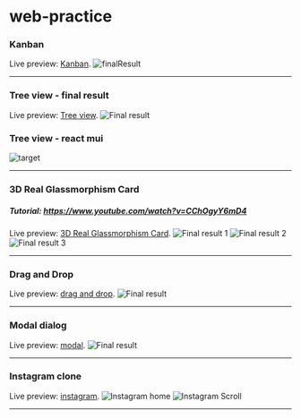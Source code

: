 # web-practice


### Kanban 
Live preview: [Kanban](https://s3.eu-central-1.amazonaws.com/rastislav.bucket/kanban/index.html).
![finalResult](kanban/kanban%20full/finalResult.JPG)
***

### Tree view - final result
Live preview: [Tree view](https://s3.eu-central-1.amazonaws.com/rastislav.bucket/tree-view/index.html).
![Final result](tree-view/ss/finalResult.png)
### Tree view - react mui
![target](tree-view/ss/target.png)
***

### 3D Real Glassmorphism Card
##### Tutorial: https://www.youtube.com/watch?v=CChOgyY6mD4
Live preview: [3D Real Glassmorphism Card](https://s3.eu-central-1.amazonaws.com/rastislav.bucket/glassmorphism-card/index.html).
![Final result 1](glassmorphism-card/final-result-1.png)
![Final result 2](glassmorphism-card/final-result-2.png)
![Final result 3](glassmorphism-card/final-result-3.png)
***


### Drag and Drop
Live preview: [drag and drop](https://s3.eu-central-1.amazonaws.com/rastislav.bucket/dragAndDrop1/index.html).
![Final result](drag%26drop-practice/dragAndDrop1/finalResult.png)
***


### Modal dialog
Live preview: [modal](https://s3.eu-central-1.amazonaws.com/rastislav.bucket/modal-dialog/index.html).
![Final result](modal-dialog/modal1/finalResult.JPG)
***


### Instagram clone
Live preview: [instagram](https://s3.eu-central-1.amazonaws.com/rastislav.bucket/InstagramClone/index.html).
![Instagram home](InstagramClone/ss/home.JPG)
![Instagram Scroll](InstagramClone/ss/scroll.JPG)
***